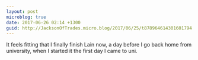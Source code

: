 ```yaml
---
layout: post
microblog: true
date: 2017-06-26 02:14 +1300
guid: http://JacksonOfTrades.micro.blog/2017/06/25/t878964614301601794.html
---
```

It feels fitting that I finally finish Lain now, a day before I go back home from university, when I started it the first day I came to uni.

